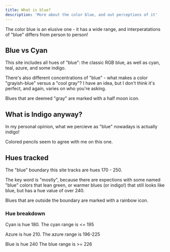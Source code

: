 ```yaml
---
title: What is blue?
description: 'More about the color blue, and out perceptions of it'
---
```


The color blue is an elusive one - it has a wide range, and interperatations of "blue" differs from person to person!

## Blue vs Cyan

This site includes all hues of "blue": the classic RGB blue, as well as cyan, teal, azure, and some indigo.

There's also different concentrations of "blue" - what makes a color "grayish-blue" versus a "cool gray"? I have an idea, but I don't think it's perfect, and again, varies on who you're asking.

Blues that are deemed "gray" are marked with a half moon icon.

## What is Indigo anyway?

In my personal opinion, what we percieve as "blue" nowadays is actually indigo!

Colored pencils seem to agree with me on this one.

## Hues tracked

The "blue" boundary this site tracks are hues 170 - 250.

The key word is "mostly", because there are expections with some named "blue" colors that lean green, or warmer blues (or indigo!) that still looks like blue, but has a hue value of over 240.

Blues that are outside the boundary are marked with a rainbow icon.

### Hue breakdown

Cyan is hue 180. The cyan range is <= 195

Azure is hue 210. The azure range is 196-225

Blue is hue 240 The blue range is >= 226